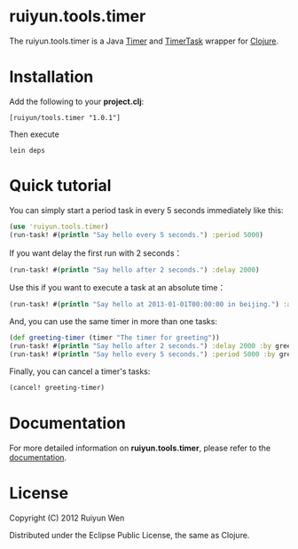 ruiyun.tools.timer
=========

The ruiyun.tools.timer is a Java [Timer] and [TimerTask] wrapper for [Clojure].

Installation
============

Add the following to your **project.clj**:

    [ruiyun/tools.timer "1.0.1"]

Then execute

    lein deps

Quick tutorial
==============

You can simply start a period task in every 5 seconds immediately like this:

```clojure
(use 'ruiyun.tools.timer)
(run-task! #(println "Say hello every 5 seconds.") :period 5000)
```

If you want delay the first run with 2 seconds：

```clojure
(run-task! #(println "Say hello after 2 seconds.") :delay 2000)
```

Use this if you want to execute a task at an absolute time：

```clojure
(run-task! #(println "Say hello at 2013-01-01T00:00:00 in beijing.") :at #inst "2013-01-01T00:00:00+08:00")
```

And, you can use the same timer in more than one tasks:

```clojure
(def greeting-timer (timer "The timer for greeting"))
(run-task! #(println "Say hello after 2 seconds.") :delay 2000 :by greeting-timer)
(run-task! #(println "Say hello every 5 seconds.") :period 5000 :by greeting-timer)
```

Finally, you can cancel a timer's tasks:

```clojure
(cancel! greeting-timer)
```

Documentation
=============

For more detailed information on **ruiyun.tools.timer**, please refer to the  [documentation].

License
=======

Copyright (C) 2012 Ruiyun Wen

Distributed under the Eclipse Public License, the same as Clojure.

[Timer]:                http://docs.oracle.com/javase/7/docs/api/java/util/Timer.html
[TimerTask]:            http://docs.oracle.com/javase/7/docs/api/java/util/TimerTask.html
[Clojure]:              http://clojure.org/
[documentation]:        http://ruiyun.github.com/tools.timer/
